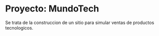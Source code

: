# Proyecto: MundoTech

Se trata de la construccion de un sitio para simular ventas de productos tecnologicos.
